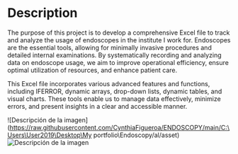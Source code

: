 # Description
The purpose of this project is to develop a comprehensive Excel file to track and analyze the usage of endoscopes in the institute I work for. 
Endoscopes are the essential tools, allowing for minimally invasive procedures and detailed internal examinations. By systematically recording and analyzing data on endoscope usage, we aim to improve operational efficiency, ensure optimal utilization of resources, and enhance patient care.

This Excel file incorporates various advanced features and functions, including  IFERROR, dynamic arrays, drop-down lists, dynamic tables, and visual charts. These tools enable us to manage data effectively, minimize errors, and present insights in a clear and accessible manner.

![Descripción de la imagen](https://raw.githubusercontent.com/CynthiaFigueroa/ENDOSCOPY/main/C:\Users\User2019\Desktop\My portfolio\Endoscopy/al/asset)
![Descripción de la imagen](https://raw.githubusercontent.com/CynthiaFigueroa/ENDOSCOPY/main/vista2.png/al/asset)
